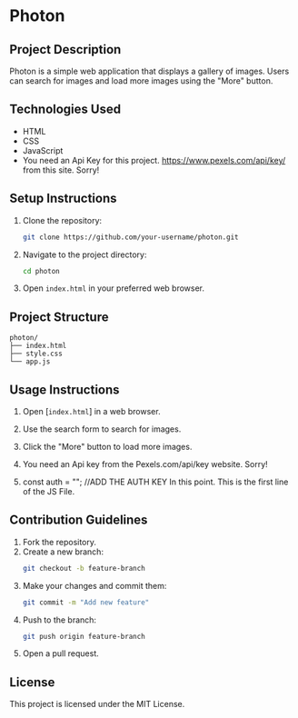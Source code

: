 
# Photon

## Project Description
Photon is a simple web application that displays a gallery of images. Users can search for images and load more images using the "More" button.

## Technologies Used
- HTML
- CSS
- JavaScript
- You need an Api Key for this project. https://www.pexels.com/api/key/ from this site. Sorry!

## Setup Instructions
1. Clone the repository:
   ```sh
   git clone https://github.com/your-username/photon.git
   ```
2. Navigate to the project directory:
   ```sh
   cd photon
   ```
3. Open `index.html` in your preferred web browser.

## Project Structure
```
photon/
├── index.html
├── style.css
└── app.js
```


## Usage Instructions
1. Open [`index.html`] in a web browser.
2. Use the search form to search for images.
3. Click the "More" button to load more images.
4. You need an Api key from the Pexels.com/api/key website. Sorry!
   
6. const auth = ""; //ADD THE AUTH KEY
In this point. This is the first line of the JS File.

## Contribution Guidelines
1. Fork the repository.
2. Create a new branch:
   ```sh
   git checkout -b feature-branch
   ```
3. Make your changes and commit them:
   ```sh
   git commit -m "Add new feature"
   ```
4. Push to the branch:
   ```sh
   git push origin feature-branch
   ```
5. Open a pull request.

## License
This project is licensed under the MIT License.
```

